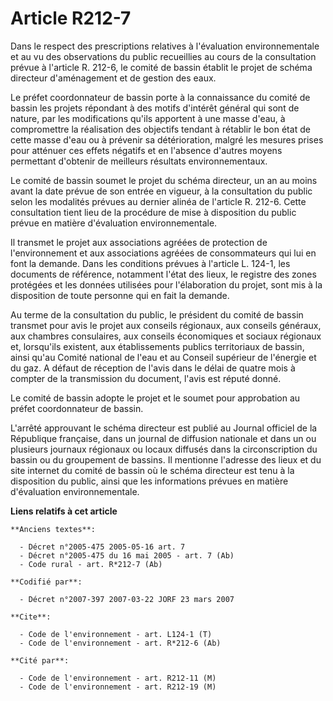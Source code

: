 # Article R212-7

Dans le respect des prescriptions relatives à l'évaluation environnementale et au vu des observations du public recueillies
au cours de la consultation prévue à l'article R. 212-6, le comité de bassin établit le projet de schéma directeur
d'aménagement et de gestion des eaux.

Le préfet coordonnateur de bassin porte à la connaissance du comité de bassin les projets répondant à des motifs d'intérêt
général qui sont de nature, par les modifications qu'ils apportent à une masse d'eau, à compromettre la réalisation des
objectifs tendant à rétablir le bon état de cette masse d'eau ou à prévenir sa détérioration, malgré les mesures prises pour
atténuer ces effets négatifs et en l'absence d'autres moyens permettant d'obtenir de meilleurs résultats environnementaux.

Le comité de bassin soumet le projet du schéma directeur, un an au moins avant la date prévue de son entrée en vigueur, à la
consultation du public selon les modalités prévues au dernier alinéa de l'article R. 212-6. Cette consultation tient lieu de
la procédure de mise à disposition du public prévue en matière d'évaluation environnementale.

Il transmet le projet aux associations agréées de protection de l'environnement et aux associations agréées de consommateurs
qui lui en font la demande. Dans les conditions prévues à l'article L. 124-1, les documents de référence, notamment l'état
des lieux, le registre des zones protégées et les données utilisées pour l'élaboration du projet, sont mis à la disposition
de toute personne qui en fait la demande.

Au terme de la consultation du public, le président du comité de bassin transmet pour avis le projet aux conseils régionaux,
aux conseils généraux, aux chambres consulaires, aux conseils économiques et sociaux régionaux et, lorsqu'ils existent, aux
établissements publics territoriaux de bassin, ainsi qu'au Comité national de l'eau et au Conseil supérieur de l'énergie et
du gaz. A défaut de réception de l'avis dans le délai de quatre mois à compter de la transmission du document, l'avis est
réputé donné.

Le comité de bassin adopte le projet et le soumet pour approbation au préfet coordonnateur de bassin.

L'arrêté approuvant le schéma directeur est publié au Journal officiel de la République française, dans un journal de
diffusion nationale et dans un ou plusieurs journaux régionaux ou locaux diffusés dans la circonscription du bassin ou du
groupement de bassins. Il mentionne l'adresse des lieux et du site internet du comité de bassin où le schéma directeur est
tenu à la disposition du public, ainsi que les informations prévues en matière d'évaluation environnementale.

**Liens relatifs à cet article**

	**Anciens textes**:

	  - Décret n°2005-475 2005-05-16 art. 7
	  - Décret n°2005-475 du 16 mai 2005 - art. 7 (Ab)
	  - Code rural - art. R*212-7 (Ab)

	**Codifié par**:

	  - Décret n°2007-397 2007-03-22 JORF 23 mars 2007

	**Cite**:

	  - Code de l'environnement - art. L124-1 (T)
	  - Code de l'environnement - art. R*212-6 (Ab)

	**Cité par**:

	  - Code de l'environnement - art. R212-11 (M)
	  - Code de l'environnement - art. R212-19 (M)
